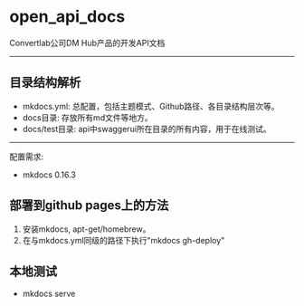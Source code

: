 # open_api_docs
Convertlab公司DM Hub产品的开发API文档
- - - 
    
## 目录结构解析
* mkdocs.yml: 总配置，包括主题模式、Github路径、各目录结构层次等。 
* docs目录: 存放所有md文件等地方。
* docs/test目录: api中swaggerui所在目录的所有内容，用于在线测试。

- - - 

配置需求:
- mkdocs 0.16.3

## 部署到github pages上的方法
1. 安装mkdocs, apt-get/homebrew。
2. 在与mkdocs.yml同级的路径下执行"mkdocs gh-deploy"

## 本地测试
- mkdocs serve
